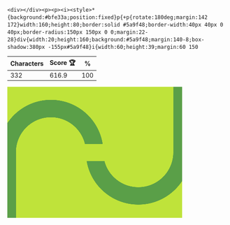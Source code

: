 `<div></div><p><p><i><style>*{background:#bfe33a;position:fixed}p{+p{rotate:180deg;margin:142 172}width:160;height:80;border:solid #5a9f48;border-width:40px 40px 0 40px;border-radius:150px 150px 0 0;margin:22-28}div{width:20;height:160;background:#5a9f48;margin:140-8;box-shadow:380px -155px#5a9f48}i{width:60;height:39;margin:60 150`

| Characters | Score 🏆 | %   |
| ---------- | -------- | --- |
| 332        | 616.9    | 100 |

![](/2025/feb2025/05/20250205.png)
